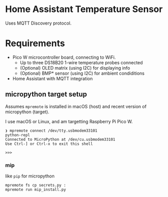 # Home Assistant Temperature Sensor

Uses MQTT Discovery protocol.

# Requirements

 - Pico W microcontroller board, connecting to WiFi.
   - Up to three DS18B20 1-wire temperature probes connected
   - (Optional) OLED matrix (using I2C) for displaying info
   - (Optional) BMP* sensor (using I2C) for ambient condiditions
 - Home Assistant with MQTT integration


## micropython target setup

Assumes `mpremote` is installed in macOS (host) and recent version of micropython (target).

I use macOS or Linux, and am targetting Raspberry Pi Pico W.


```shell
❯ mpremote connect /dev/tty.usbmodem33101
python-repl
Connected to MicroPython at /dev/cu.usbmodem33101
Use Ctrl-] or Ctrl-x to exit this shell

>>>
```

### mip

like `pip` for micropython

```shell
mpremote fs cp secrets.py :
mpremote run mip_install.py
```
